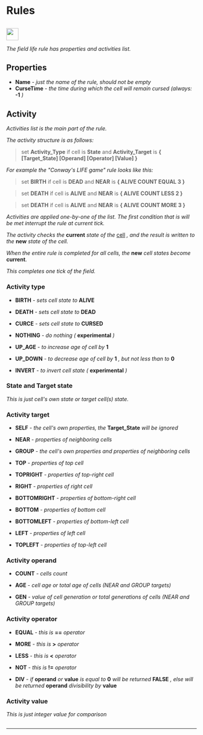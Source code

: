 # Rules  

##  

<img src="qrc:/resources/img/rule.svg" height="32"/>

*The field life rule has properties and activities list.*

## Properties

* **Name** - *just the name of the rule, should not be empty*
* **CurseTime** - *the time during which the cell will remain cursed (always:* **-1** *)*

## Activity

*Activities list is the main part of the rule.*

*The activity structure is as follows:*

> set **Activity_Type** if cell is **State** and **Activity_Target** is **{ [Target_State] [Operand] [Operator] [Value] }**

*For example the "Conway's LIFE game" rule looks like this:*

> set **BIRTH** if cell is **DEAD** and **NEAR** is **{ ALIVE COUNT EQUAL 3 }**

> set **DEATH** if cell is **ALIVE** and **NEAR** is **{ ALIVE COUNT LESS 2 }**

> set **DEATH** if cell is **ALIVE** and **NEAR** is **{ ALIVE COUNT MORE 3 }**

*Activities are applied one-by-one of the list. The first condition that is will be met interrupt the rule at current tick.*

*The activity checks the* **current** *state of the* [cell](doc4_en.md) *, and the result is written to the* **new** *state of the cell.* 

*When the entire rule is completed for all cells, the* **new** *cell states become* **current**. 

*This completes one tick of the field.*

### Activity type

* **BIRTH** - *sets cell state to* **ALIVE**

* **DEATH** - *sets cell state to* **DEAD**

* **CURCE** - *sets cell state to* **CURSED**

* **NOTHING** - *do nothing (* **experimental** *)*

* **UP_AGE** - *to increase age of cell by* **1** 

* **UP_DOWN** - *to decrease age of cell by* **1** *, but not less than to* **0**

* **INVERT** - *to invert cell state (* **experimental** *)*

### State and Target state

*This is just cell's own state or target cell(s) state.*

### Activity target

* **SELF** - *the cell's own properties, the* **Target_State** *will be ignored*

* **NEAR** - *properties of neighboring cells*

* **GROUP** - *the cell's own properties and properties of neighboring cells*

* **TOP** - *properties of top cell*

* **TOPRIGHT** - *properties of top-right cell*

* **RIGHT** - *properties of right cell*

* **BOTTOMRIGHT** - *properties of bottom-right cell*

* **BOTTOM** - *properties of bottom cell*

* **BOTTOMLEFT** - *properties of bottom-left cell*

* **LEFT** - *properties of left cell*

* **TOPLEFT** - *properties of top-left cell*

### Activity operand

* **COUNT** - *cells count*

* **AGE** - *cell age or total age of cells (NEAR and GROUP targets)* 

* **GEN** - *value of cell generation or total generations of cells (NEAR and GROUP targets)*  

### Activity operator

* **EQUAL** - *this is* **==** *operator* 

* **MORE** - *this is* **>** *operator* 

* **LESS** - *this is* **<** *operator* 

* **NOT** - *this is* **!=** *operator* 

* **DIV** - *if* **operand** *or* **value** *is equal to* **0** *will be returned* **FALSE** *, else will be returned* **operand** *divisibility by* **value**

### Activity value

*This is just integer value for comparison*

##  

##  

 ---
